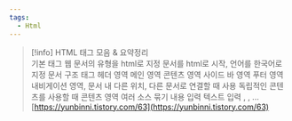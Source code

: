 ```yaml
---
tags:
  - Html
---
```



> [!info] HTML 태그 모음 & 요약정리  
> 기본 태그 웹 문서의 유형을 html로 지정 문서를 html로 시작, 언어를 한국어로 지정 문서 구조 태그 헤더 영역 메인 영역 콘텐츠 영역 사이드 바 영역 푸터 영역 내비게이션 영역, 문서 내 다른 위치, 다른 문서로 연결할 때 사용 독립적인 콘텐츠를 사용할 때 콘텐츠 영역 여러 소스 묶기 내용 입력 텍스트 입력 , , ...  
> [https://yunbinni.tistory.com/63](https://yunbinni.tistory.com/63)